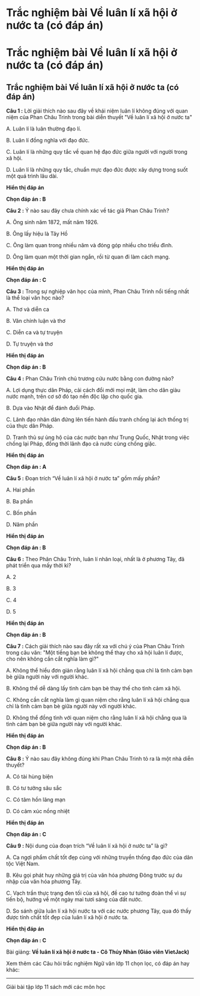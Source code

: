 # Trắc nghiệm bài Về luân lí xã hội ở nước ta (có đáp án)

# Trắc nghiệm bài Về luân lí xã hội ở nước ta (có đáp án)

## Trắc nghiệm bài Về luân lí xã hội ở nước ta (có đáp án)

**Câu 1 :** Lời giải thích nào sau đây về khái niệm luân lí không đúng với quan niệm của Phan Châu Trinh trong bài diễn thuyết "Về luân lí xã hội ở nước ta" 

A. Luân lí là luân thường đạo lí.

B. Luân lí đồng nghĩa với đạo đức.

C. Luân lí là những quy tắc về quan hệ đạo đức giữa người với người trong xã hội.

D. Luân lí là những quy tắc, chuẩn mực đạo đức được xây dựng trong suốt một quá trình lâu dài.

**Hiển thị đáp án**

**Chọn đáp án : B**

**Câu 2 :** Ý nào sau đây chưa chính xác về tác giả Phan Châu Trinh? 

A. Ông sinh năm 1872, mất năm 1926.

B. Ông lấy hiệu là Tây Hồ

C. Ông làm quan trong nhiều năm và đóng góp nhiều cho triều đình.

D. Ông làm quan một thời gian ngắn, rồi từ quan đi làm cách mạng. 

**Hiển thị đáp án**

**Chọn đáp án : C**

**Câu 3 :** Trong sự nghiệp văn học của mình, Phan Châu Trinh nổi tiếng nhất là thể loại văn học nào? 

A. Thơ và diễn ca

B. Văn chính luận và thơ

C. Diễn ca và tự truyện

D. Tự truyện và thơ

**Hiển thị đáp án**

**Chọn đáp án : B**

**Câu 4 :** Phan Châu Trinh chủ trương cứu nước bằng con đường nào? 

A. Lợi dụng thực dân Pháp, cải cách đổi mới mọi mặt, làm cho dân giàu nước mạnh, trên cơ sở đó tạo nền độc lập cho quốc gia.

B. Dựa vào Nhật để đánh đuổi Pháp.

C. Lãnh đạo nhân dân đứng lên tiến hành đấu tranh chống lại ách thống trị của thực dân Pháp.

D. Tranh thủ sự ủng hộ của các nước bạn như Trung Quốc, Nhật trong việc chống lại Pháp, đồng thời lãnh đạo cả nước cùng chống giặc.

**Hiển thị đáp án**

**Chọn đáp án : A**

**Câu 5 :** Đoạn trích “Về luân lí xã hội ở nước ta” gồm mấy phần? 

A. Hai phần

B. Ba phần

C. Bốn phần

D. Năm phần

**Hiển thị đáp án**

**Chọn đáp án : B**

**Câu 6 :** Theo Phân Châu Trinh, luân lí nhân loại, nhất là ở phương Tây, đã phát triển qua mấy thời kì? 

A. 2

B. 3

C. 4

D. 5

**Hiển thị đáp án**

**Chọn đáp án : B**

**Câu 7 :** Cách giải thích nào sau đây rất xa với chú ý của Phan Châu Trinh trong câu văn: "Một tiếng bạn bè không thể thay cho xã hội luân lí được, cho nên không cần cắt nghĩa làm gì?" 

A. Không thể hiểu đơn giản rằng luân lí xã hội chẳng qua chỉ là tình cảm bạn bè giữa người này với người khác.

B. Không thể dễ dàng lấy tình cảm bạn bè thay thế cho tình cảm xã hội.

C. Không cần cắt nghĩa làm gì quan niệm cho rằng luân lí xã hội chẳng qua chỉ là tình cảm bạn bè giữa người này với người khác.

D. Không thể đồng tình với quan niệm cho rằng luân lí xã hội chẳng qua là tình cảm bạn bè giữa người này với người khác.

**Hiển thị đáp án**

**Chọn đáp án : B**

**Câu 8 :** Ý nào sau đây không đúng khi Phan Châu Trinh tỏ ra là một nhà diễn thuyết? 

A. Có tài hùng biện

B. Có tư tưởng sâu sắc

C. Có tâm hồn lãng mạn

D. Có cảm xúc nồng nhiệt

**Hiển thị đáp án**

**Chọn đáp án : C**

**Câu 9 :** Nội dung của đoạn trích “Về luân lí xã hội ở nước ta” là gì? 

A. Ca ngợi phẩm chất tốt đẹp cùng với những truyền thống đạo đức của dân tộc Việt Nam.

B. Kêu gọi phát huy những giá trị của văn hóa phương Đông trước sự du nhập của văn hóa phương Tây.

C. Vạch trần thực trạng đen tối của xã hội, đề cao tư tưởng đoàn thể vì sự tiến bộ, hướng về một ngày mai tươi sáng của đất nước.

D. So sánh giữa luân lí xã hội nước ta với các nước phương Tây, qua đó thấy được tính chất tốt đẹp của luân lí xã hội ở nước ta.

**Hiển thị đáp án**

**Chọn đáp án : C**

Bài giảng: **Về luân lí xã hội ở nước ta - Cô Thúy Nhàn (Giáo viên VietJack)**

Xem thêm các Câu hỏi trắc nghiệm Ngữ văn lớp 11 chọn lọc, có đáp án hay khác:

* * *

Giải bài tập lớp 11 sách mới các môn học
